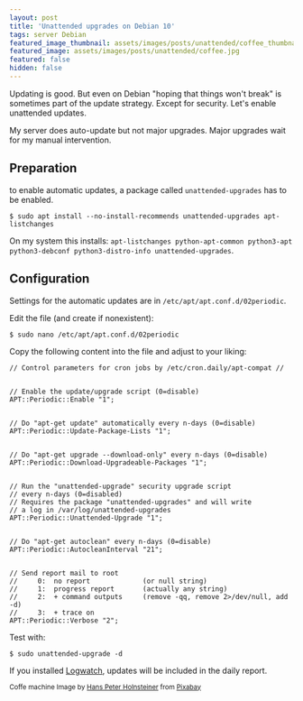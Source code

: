 ```yaml
---
layout: post
title: 'Unattended upgrades on Debian 10'
tags: server Debian
featured_image_thumbnail: assets/images/posts/unattended/coffee_thumbnail.jpg
featured_image: assets/images/posts/unattended/coffee.jpg
featured: false
hidden: false
---
```


Updating is good. But even on Debian "hoping that things won't break" is sometimes part of the update strategy. Except for security. Let's enable unattended updates. 

<!--more-->

My server does auto-update but not major upgrades. Major upgrades wait for my manual intervention.

## Preparation

to enable automatic updates, a package called `unattended-upgrades` has to be enabled.

```
$ sudo apt install --no-install-recommends unattended-upgrades apt-listchanges
```

On my system this installs: `apt-listchanges python-apt-common python3-apt python3-debconf python3-distro-info unattended-upgrades`.

## Configuration

Settings for the automatic updates are in `/etc/apt/apt.conf.d/02periodic`.

Edit the file (and create if nonexistent):

```
$ sudo nano /etc/apt/apt.conf.d/02periodic
```

Copy the following content into the file and adjust to your liking:

```
// Control parameters for cron jobs by /etc/cron.daily/apt-compat //


// Enable the update/upgrade script (0=disable)
APT::Periodic::Enable "1";


// Do "apt-get update" automatically every n-days (0=disable)
APT::Periodic::Update-Package-Lists "1";


// Do "apt-get upgrade --download-only" every n-days (0=disable)
APT::Periodic::Download-Upgradeable-Packages "1";


// Run the "unattended-upgrade" security upgrade script
// every n-days (0=disabled)
// Requires the package "unattended-upgrades" and will write
// a log in /var/log/unattended-upgrades
APT::Periodic::Unattended-Upgrade "1";


// Do "apt-get autoclean" every n-days (0=disable)
APT::Periodic::AutocleanInterval "21";


// Send report mail to root
//     0:  no report             (or null string)
//     1:  progress report       (actually any string)
//     2:  + command outputs     (remove -qq, remove 2>/dev/null, add -d)
//     3:  + trace on
APT::Periodic::Verbose "2";
```

Test with:

```
$ sudo unattended-upgrade -d
```

If you installed [Logwatch](/posts/Logwatch), updates will be included in the daily report.

<small>Coffe machine Image by <a href="https://pixabay.com/users/holnsteiner-5407239/?utm_source=link-attribution&amp;utm_medium=referral&amp;utm_campaign=image&amp;utm_content=2329366">Hans Peter Holnsteiner</a> from <a href="https://pixabay.com/?utm_source=link-attribution&amp;utm_medium=referral&amp;utm_campaign=image&amp;utm_content=2329366">Pixabay</a></small>
